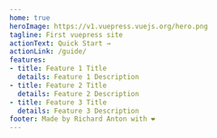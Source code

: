```yaml
---
home: true
heroImage: https://v1.vuepress.vuejs.org/hero.png
tagline: First vuepress site
actionText: Quick Start →
actionLink: /guide/
features:
- title: Feature 1 Title
  details: Feature 1 Description
- title: Feature 2 Title
  details: Feature 2 Description
- title: Feature 3 Title
  details: Feature 3 Description
footer: Made by Richard Anton with ❤️
---
```

